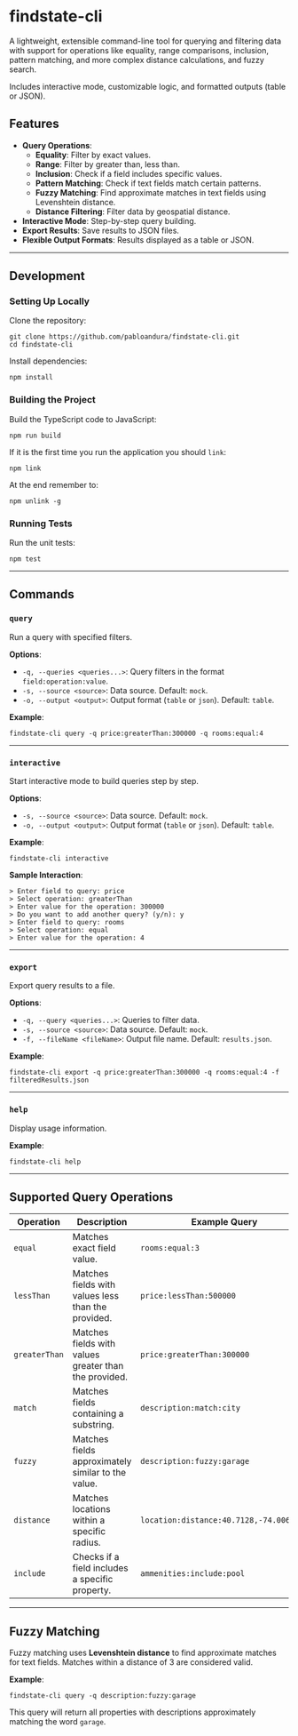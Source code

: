 # findstate-cli

A lightweight, extensible command-line tool for querying and filtering data with support for operations like equality, range comparisons, inclusion, pattern matching, and more complex distance calculations, and fuzzy search. 

Includes interactive mode, customizable logic, and formatted outputs (table or JSON).

## Features

- **Query Operations**:
  - **Equality**: Filter by exact values.
  - **Range**: Filter by greater than, less than.
  - **Inclusion**: Check if a field includes specific values.
  - **Pattern Matching**: Check if text fields match certain patterns.
  - **Fuzzy Matching**: Find approximate matches in text fields using Levenshtein distance.
  - **Distance Filtering**: Filter data by geospatial distance.
- **Interactive Mode**: Step-by-step query building.
- **Export Results**: Save results to JSON files.
- **Flexible Output Formats**: Results displayed as a table or JSON.

---

## Development

### Setting Up Locally

Clone the repository:

```
git clone https://github.com/pabloandura/findstate-cli.git
cd findstate-cli
```

Install dependencies:

```
npm install
```

### Building the Project

Build the TypeScript code to JavaScript:

```
npm run build
```

If it is the first time you run the application you should `link`:

```
npm link
```

At the end remember to:
```
npm unlink -g
```

### Running Tests

Run the unit tests:

```
npm test
```

---

## Commands

### `query`

Run a query with specified filters.

**Options**:
- `-q, --queries <queries...>`: Query filters in the format `field:operation:value`.
- `-s, --source <source>`: Data source. Default: `mock`.
- `-o, --output <output>`: Output format (`table` or `json`). Default: `table`.

**Example**:

```
findstate-cli query -q price:greaterThan:300000 -q rooms:equal:4
```

---

### `interactive`

Start interactive mode to build queries step by step.

**Options**:
- `-s, --source <source>`: Data source. Default: `mock`.
- `-o, --output <output>`: Output format (`table` or `json`). Default: `table`.

**Example**:

```
findstate-cli interactive
```

**Sample Interaction**:

```
> Enter field to query: price
> Select operation: greaterThan
> Enter value for the operation: 300000
> Do you want to add another query? (y/n): y
> Enter field to query: rooms
> Select operation: equal
> Enter value for the operation: 4
```

---

### `export`

Export query results to a file.

**Options**:
- `-q, --query <queries...>`: Queries to filter data.
- `-s, --source <source>`: Data source. Default: `mock`.
- `-f, --fileName <fileName>`: Output file name. Default: `results.json`.

**Example**:

```
findstate-cli export -q price:greaterThan:300000 -q rooms:equal:4 -f filteredResults.json
```

---

### `help`

Display usage information.

**Example**:

```
findstate-cli help
```

---

## Supported Query Operations

| **Operation**   | **Description**                                      | **Example Query**                     |
|------------------|------------------------------------------------------|---------------------------------------|
| `equal`         | Matches exact field value.                           | `rooms:equal:3`                       |
| `lessThan`      | Matches fields with values less than the provided.   | `price:lessThan:500000`               |
| `greaterThan`   | Matches fields with values greater than the provided.| `price:greaterThan:300000`            |
| `match`         | Matches fields containing a substring.               | `description:match:city`              |
| `fuzzy`         | Matches fields approximately similar to the value.   | `description:fuzzy:garage`            |
| `distance`      | Matches locations within a specific radius.          | `location:distance:40.7128,-74.0060,10`|
| `include`       | Checks if a field includes a specific property.       | `ammenities:include:pool`             |

---

## Fuzzy Matching

Fuzzy matching uses **Levenshtein distance** to find approximate matches for text fields. Matches within a distance of 3 are considered valid.

**Example**:

```
findstate-cli query -q description:fuzzy:garage
```

This query will return all properties with descriptions approximately matching the word `garage`.

